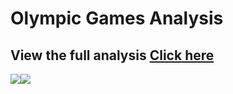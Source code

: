
# Olympic Games Analysis
## View the full analysis [Click here](https://public.tableau.com/views/OlympicgamesAnalysis/Olympicgames?:language=en-US&publish=yes&:display_count=n&:origin=viz_share_link)

![](https://user-images.githubusercontent.com/72204250/129838032-344d42d3-9625-43a0-ad73-fa8b3fab2e79.png)![](https://user-images.githubusercontent.com/72204250/129838028-42b46a39-5401-4446-9d22-4240ec53c40b.jpg)



